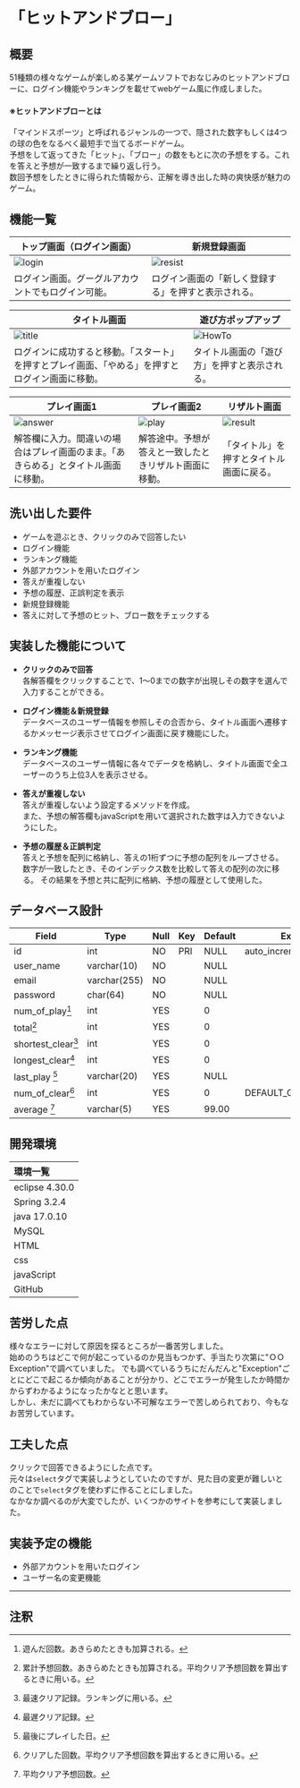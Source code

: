# 「ヒットアンドブロー」

## 概要
51種類の様々なゲームが楽しめる某ゲームソフトでおなじみのヒットアンドブローに、ログイン機能やランキングを載せてwebゲーム風に作成しました。

#### ※ヒットアンドブローとは  
  「マインドスポーツ」と呼ばれるジャンルの一つで、隠された数字もしくは4つの球の色をなるべく最短手で当てるボードゲーム。  
  予想をして返ってきた「ヒット」、「ブロー」の数をもとに次の予想をする。これを答えと予想が一致するまで繰り返し行う。  
  数回予想をしたときに得られた情報から、正解を導き出した時の爽快感が魅力のゲーム。

## 機能一覧

|トップ画面（ログイン画面）|新規登録画面|
|-----|-----|
|![login](https://private-user-images.githubusercontent.com/168606293/332994259-272c8e2d-4f5c-4639-958c-2999de03e6fd.png?jwt=eyJhbGciOiJIUzI1NiIsInR5cCI6IkpXVCJ9.eyJpc3MiOiJnaXRodWIuY29tIiwiYXVkIjoicmF3LmdpdGh1YnVzZXJjb250ZW50LmNvbSIsImtleSI6ImtleTUiLCJleHAiOjE3MTY0MjYyMzUsIm5iZiI6MTcxNjQyNTkzNSwicGF0aCI6Ii8xNjg2MDYyOTMvMzMyOTk0MjU5LTI3MmM4ZTJkLTRmNWMtNDYzOS05NThjLTI5OTlkZTAzZTZmZC5wbmc_WC1BbXotQWxnb3JpdGhtPUFXUzQtSE1BQy1TSEEyNTYmWC1BbXotQ3JlZGVudGlhbD1BS0lBVkNPRFlMU0E1M1BRSzRaQSUyRjIwMjQwNTIzJTJGdXMtZWFzdC0xJTJGczMlMkZhd3M0X3JlcXVlc3QmWC1BbXotRGF0ZT0yMDI0MDUyM1QwMDU4NTVaJlgtQW16LUV4cGlyZXM9MzAwJlgtQW16LVNpZ25hdHVyZT1hM2FjNzZmYzI3N2QzZmNiZjViMDFjOTUzZDBkYWIwNjBjOTZhNDgzYmU1ZmI3MDJlYjJiZTQ1Zjk1YTM3OWY4JlgtQW16LVNpZ25lZEhlYWRlcnM9aG9zdCZhY3Rvcl9pZD0wJmtleV9pZD0wJnJlcG9faWQ9MCJ9.4uCGspy9n3-5-ggwcWMJO-sAGigwwPn37Gv0H98KyJ8)|![resist](https://private-user-images.githubusercontent.com/168606293/332994262-cf8d0901-df8d-4097-be2a-f47b72e16ef9.png?jwt=eyJhbGciOiJIUzI1NiIsInR5cCI6IkpXVCJ9.eyJpc3MiOiJnaXRodWIuY29tIiwiYXVkIjoicmF3LmdpdGh1YnVzZXJjb250ZW50LmNvbSIsImtleSI6ImtleTUiLCJleHAiOjE3MTY0MjYyMzUsIm5iZiI6MTcxNjQyNTkzNSwicGF0aCI6Ii8xNjg2MDYyOTMvMzMyOTk0MjYyLWNmOGQwOTAxLWRmOGQtNDA5Ny1iZTJhLWY0N2I3MmUxNmVmOS5wbmc_WC1BbXotQWxnb3JpdGhtPUFXUzQtSE1BQy1TSEEyNTYmWC1BbXotQ3JlZGVudGlhbD1BS0lBVkNPRFlMU0E1M1BRSzRaQSUyRjIwMjQwNTIzJTJGdXMtZWFzdC0xJTJGczMlMkZhd3M0X3JlcXVlc3QmWC1BbXotRGF0ZT0yMDI0MDUyM1QwMDU4NTVaJlgtQW16LUV4cGlyZXM9MzAwJlgtQW16LVNpZ25hdHVyZT02MTM4OGNhYThlNzg0YWJmNzUyODc0NDM0NWNiOTIyOTMzMTUwMGUzYjkxMTdhMzM1NTBhMzdhMTQ4M2ExNWY1JlgtQW16LVNpZ25lZEhlYWRlcnM9aG9zdCZhY3Rvcl9pZD0wJmtleV9pZD0wJnJlcG9faWQ9MCJ9.40ZzhHESt-MA0yqTFHr3ADELkqFn-mJ-paCLsGAH8KA)|
|ログイン画面。グーグルアカウントでもログイン可能。|ログイン画面の「新しく登録する」を押すと表示される。|

|タイトル画面|遊び方ポップアップ|
|-----|-----|
|![title](https://private-user-images.githubusercontent.com/168606293/332994266-f20e6b1b-15cd-4b2e-b43e-1f1496f44b4b.png?jwt=eyJhbGciOiJIUzI1NiIsInR5cCI6IkpXVCJ9.eyJpc3MiOiJnaXRodWIuY29tIiwiYXVkIjoicmF3LmdpdGh1YnVzZXJjb250ZW50LmNvbSIsImtleSI6ImtleTUiLCJleHAiOjE3MTY0MjYyMzUsIm5iZiI6MTcxNjQyNTkzNSwicGF0aCI6Ii8xNjg2MDYyOTMvMzMyOTk0MjY2LWYyMGU2YjFiLTE1Y2QtNGIyZS1iNDNlLTFmMTQ5NmY0NGI0Yi5wbmc_WC1BbXotQWxnb3JpdGhtPUFXUzQtSE1BQy1TSEEyNTYmWC1BbXotQ3JlZGVudGlhbD1BS0lBVkNPRFlMU0E1M1BRSzRaQSUyRjIwMjQwNTIzJTJGdXMtZWFzdC0xJTJGczMlMkZhd3M0X3JlcXVlc3QmWC1BbXotRGF0ZT0yMDI0MDUyM1QwMDU4NTVaJlgtQW16LUV4cGlyZXM9MzAwJlgtQW16LVNpZ25hdHVyZT01MGYwNTJiOTdhYjI2M2FiODJmNTMwNDllMmVjMGY5MzYwNDM4MDEyZTc0NzczNDc0Y2VjZjkxODgyMjI4OTM2JlgtQW16LVNpZ25lZEhlYWRlcnM9aG9zdCZhY3Rvcl9pZD0wJmtleV9pZD0wJnJlcG9faWQ9MCJ9.1UD-aRaY9osoVXoW3_IZR3jD7-0tGeFTytqR8oqICIk)|![HowTo](https://private-user-images.githubusercontent.com/168606293/332994255-0b63c0cb-766e-4003-8ea2-d755b57aabe0.png?jwt=eyJhbGciOiJIUzI1NiIsInR5cCI6IkpXVCJ9.eyJpc3MiOiJnaXRodWIuY29tIiwiYXVkIjoicmF3LmdpdGh1YnVzZXJjb250ZW50LmNvbSIsImtleSI6ImtleTUiLCJleHAiOjE3MTY0MjYyMzUsIm5iZiI6MTcxNjQyNTkzNSwicGF0aCI6Ii8xNjg2MDYyOTMvMzMyOTk0MjU1LTBiNjNjMGNiLTc2NmUtNDAwMy04ZWEyLWQ3NTViNTdhYWJlMC5wbmc_WC1BbXotQWxnb3JpdGhtPUFXUzQtSE1BQy1TSEEyNTYmWC1BbXotQ3JlZGVudGlhbD1BS0lBVkNPRFlMU0E1M1BRSzRaQSUyRjIwMjQwNTIzJTJGdXMtZWFzdC0xJTJGczMlMkZhd3M0X3JlcXVlc3QmWC1BbXotRGF0ZT0yMDI0MDUyM1QwMDU4NTVaJlgtQW16LUV4cGlyZXM9MzAwJlgtQW16LVNpZ25hdHVyZT00ZjJmNTQzOGY2NDE5MzM5NjNmZTBhMTVhMmU4MjFhMWQwNTdkOWIyOTMzYjAzOTA3ZDZkNmQ5ZWI1MjQ0N2M2JlgtQW16LVNpZ25lZEhlYWRlcnM9aG9zdCZhY3Rvcl9pZD0wJmtleV9pZD0wJnJlcG9faWQ9MCJ9.ULdNjGYB9JoOreU-ncC72BackNzTrSABm3OqfvXqOZo)|
|ログインに成功すると移動。「スタート」を押すとプレイ画面、「やめる」を押すとログイン画面に移動。|タイトル画面の「遊び方」を押すと表示される。|

|プレイ画面1|プレイ画面2|リザルト画面|
|-----|-----|-----|
|![answer](https://private-user-images.githubusercontent.com/168606293/332994252-dff159b9-a0f9-4f1c-9a33-af50b6448360.png?jwt=eyJhbGciOiJIUzI1NiIsInR5cCI6IkpXVCJ9.eyJpc3MiOiJnaXRodWIuY29tIiwiYXVkIjoicmF3LmdpdGh1YnVzZXJjb250ZW50LmNvbSIsImtleSI6ImtleTUiLCJleHAiOjE3MTY0MjYyMzUsIm5iZiI6MTcxNjQyNTkzNSwicGF0aCI6Ii8xNjg2MDYyOTMvMzMyOTk0MjUyLWRmZjE1OWI5LWEwZjktNGYxYy05YTMzLWFmNTBiNjQ0ODM2MC5wbmc_WC1BbXotQWxnb3JpdGhtPUFXUzQtSE1BQy1TSEEyNTYmWC1BbXotQ3JlZGVudGlhbD1BS0lBVkNPRFlMU0E1M1BRSzRaQSUyRjIwMjQwNTIzJTJGdXMtZWFzdC0xJTJGczMlMkZhd3M0X3JlcXVlc3QmWC1BbXotRGF0ZT0yMDI0MDUyM1QwMDU4NTVaJlgtQW16LUV4cGlyZXM9MzAwJlgtQW16LVNpZ25hdHVyZT1jZGNkODNlN2FjNDFkN2VjODU5ZDRhZDNmODIxNjg0YjRkNjQzMjNhMWNmYjlmMzhiZjQ0NDhlODA3OTRlM2Q5JlgtQW16LVNpZ25lZEhlYWRlcnM9aG9zdCZhY3Rvcl9pZD0wJmtleV9pZD0wJnJlcG9faWQ9MCJ9.Sr8PtU5W0TEjGq6LAPtStA4ezEHL_rFxkwuvhl-d8VE)|![play](https://private-user-images.githubusercontent.com/168606293/332994261-4405b0db-530a-49c6-ad8f-6340c07ae4b1.png?jwt=eyJhbGciOiJIUzI1NiIsInR5cCI6IkpXVCJ9.eyJpc3MiOiJnaXRodWIuY29tIiwiYXVkIjoicmF3LmdpdGh1YnVzZXJjb250ZW50LmNvbSIsImtleSI6ImtleTUiLCJleHAiOjE3MTY0MjYyMzUsIm5iZiI6MTcxNjQyNTkzNSwicGF0aCI6Ii8xNjg2MDYyOTMvMzMyOTk0MjYxLTQ0MDViMGRiLTUzMGEtNDljNi1hZDhmLTYzNDBjMDdhZTRiMS5wbmc_WC1BbXotQWxnb3JpdGhtPUFXUzQtSE1BQy1TSEEyNTYmWC1BbXotQ3JlZGVudGlhbD1BS0lBVkNPRFlMU0E1M1BRSzRaQSUyRjIwMjQwNTIzJTJGdXMtZWFzdC0xJTJGczMlMkZhd3M0X3JlcXVlc3QmWC1BbXotRGF0ZT0yMDI0MDUyM1QwMDU4NTVaJlgtQW16LUV4cGlyZXM9MzAwJlgtQW16LVNpZ25hdHVyZT1mN2ZhYWQ3N2M0NGQyYzA0YzZiNDhmZjIxMmJlNzUzZDNlYTgwNDVmNmQwMzRkM2E3OTdhNzcyNTQzOGJlNTgzJlgtQW16LVNpZ25lZEhlYWRlcnM9aG9zdCZhY3Rvcl9pZD0wJmtleV9pZD0wJnJlcG9faWQ9MCJ9.yobIXHKom84wDF-4IT1ADdj494GSOxQXhsEKrIzqwWQ)|![result](https://private-user-images.githubusercontent.com/168606293/332994263-b9d77165-e282-4b63-9a5f-a41cacfd7d1b.png?jwt=eyJhbGciOiJIUzI1NiIsInR5cCI6IkpXVCJ9.eyJpc3MiOiJnaXRodWIuY29tIiwiYXVkIjoicmF3LmdpdGh1YnVzZXJjb250ZW50LmNvbSIsImtleSI6ImtleTUiLCJleHAiOjE3MTY0MjYyMzUsIm5iZiI6MTcxNjQyNTkzNSwicGF0aCI6Ii8xNjg2MDYyOTMvMzMyOTk0MjYzLWI5ZDc3MTY1LWUyODItNGI2My05YTVmLWE0MWNhY2ZkN2QxYi5wbmc_WC1BbXotQWxnb3JpdGhtPUFXUzQtSE1BQy1TSEEyNTYmWC1BbXotQ3JlZGVudGlhbD1BS0lBVkNPRFlMU0E1M1BRSzRaQSUyRjIwMjQwNTIzJTJGdXMtZWFzdC0xJTJGczMlMkZhd3M0X3JlcXVlc3QmWC1BbXotRGF0ZT0yMDI0MDUyM1QwMDU4NTVaJlgtQW16LUV4cGlyZXM9MzAwJlgtQW16LVNpZ25hdHVyZT1hNmM1MDg3YmQ0NzIxZGFhODQwOGNhNGVmOWE4NWMzY2QxNzFlODc4ZTA4MmFiNGZkMGVjNTU2YjczZTQwMTg2JlgtQW16LVNpZ25lZEhlYWRlcnM9aG9zdCZhY3Rvcl9pZD0wJmtleV9pZD0wJnJlcG9faWQ9MCJ9.-S7qaKjVCvIsHxcFNJf95tF_jQ8quvSJz0HBpHq1RBE)|
|解答欄に入力。間違いの場合はプレイ画面のまま。「あきらめる」とタイトル画面に移動。|解答途中。予想が答えと一致したときリザルト画面に移動。|「タイトル」を押すとタイトル画面に戻る。|

## 洗い出した要件

- ゲームを遊ぶとき、クリックのみで回答したい
- ログイン機能
- ランキング機能
- 外部アカウントを用いたログイン
- 答えが重複しない
- 予想の履歴、正誤判定を表示
- 新規登録機能
- 答えに対して予想のヒット、ブロー数をチェックする

## 実装した機能について

- **クリックのみで回答**  
  各解答欄をクリックすることで、1～0までの数字が出現しその数字を選んで入力することができる。

- **ログイン機能＆新規登録**  
  データベースのユーザー情報を参照しその合否から、タイトル画面へ遷移するかメッセージ表示させてログイン画面に戻す機能にした。

- **ランキング機能**  
  データベースのユーザー情報に各々でデータを格納し、タイトル画面で全ユーザーのうち上位3人を表示させる。

- **答えが重複しない**  
  答えが重複しないよう設定するメソッドを作成。  
  また、予想の解答欄もjavaScriptを用いて選択された数字は入力できないようにした。

- **予想の履歴＆正誤判定**  
  答えと予想を配列に格納し、答えの1桁ずつに予想の配列をループさせる。数字が一致したとき、そのインデックス数を比較して答えの配列の次に移る。
  その結果を予想と共に配列に格納、予想の履歴として使用した。

## データベース設計


| Field          | Type         | Null | Key | Default | Extra             |
|----------------|--------------|------|-----|---------|-------------------|
| id             | int          | NO   | PRI | NULL    | auto_increment    |
| user_name      | varchar(10)  | NO   |     | NULL    |                   |
| email          | varchar(255) | NO   |     | NULL    |                   |
| password       | char(64)     | NO   |     | NULL    |                   |
| num_of_play[^1]| int          | YES  |     | 0       |                   |
| total[^2]      | int          | YES  |     | 0       |                   |
| shortest_clear[^3]| int       | YES  |     | 0       |                   |
| longest_clear[^4]| int        | YES  |     | 0       |                   |
| last_play  [^5]| varchar(20)  | YES  |     | NULL    |                   |
| num_of_clear[^6]| int         | YES  |     | 0       | DEFAULT_GENERATED |
| average    [^7]| varchar(5)   | YES  |     | 99.00   |                   |

[^1]:遊んだ回数。あきらめたときも加算される。
[^2]:累計予想回数。あきらめたときも加算される。平均クリア予想回数を算出するときに用いる。
[^3]:最速クリア記録。ランキングに用いる。
[^4]:最遅クリア記録。
[^5]:最後にプレイした日。
[^6]:クリアした回数。平均クリア予想回数を算出するときに用いる。
[^7]:平均クリア予想回数。


## 開発環境

|環境一覧|
|:---|
|eclipse 4.30.0|
|Spring 3.2.4|
|java 17.0.10|
|MySQL|
|HTML|
|css|
|javaScript|
|GitHub|

## 苦労した点

様々なエラーに対して原因を探るところが一番苦労しました。  
始めのうちはどこで何が起こっているのか見当もつかず、手当たり次第に"ＯＯException"で調べていました。
でも調べているうちにだんだんと"Exception"ごとにどこで起こるか傾向があることが分かり、どこでエラーが発生したか時間かからずわかるようになったかなとと思います。  
しかし、未だに調べてもわからない不可解なエラーで苦しめられており、今もなお苦労しています。

## 工夫した点

クリックで回答できるようにした点です。  
元々は`select`タグで実装しようとしていたのですが、見た目の変更が難しいとのことで`select`タグを使わずに作ることにしました。  
なかなか調べるのが大変でしたが、いくつかのサイトを参考にして実装しました。

## 実装予定の機能

- 外部アカウントを用いたログイン
- ユーザー名の変更機能

***

## 注釈
